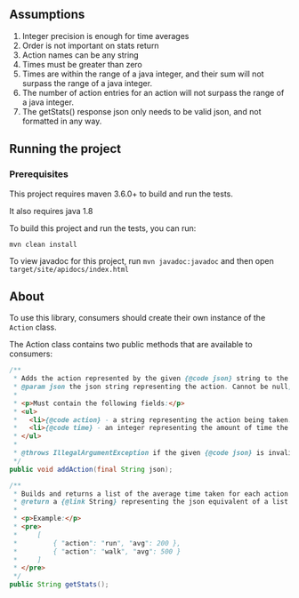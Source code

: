 ## Assumptions

1. Integer precision is enough for time averages
2. Order is not important on stats return
3. Action names can be any string
4. Times must be greater than zero
5. Times are within the range of a java integer, and their sum will not surpass the range of a java integer.
6. The number of action entries for an action will not surpass the range of a java integer.
7. The getStats() response json only needs to be valid json, and not formatted in any way.


## Running the project

### Prerequisites

This project requires maven 3.6.0+ to build and run the tests.

It also requires java 1.8

To build this project and run the tests, you can run:

`mvn clean install`

To view javadoc for this project, run `mvn javadoc:javadoc` and then open `target/site/apidocs/index.html`


## About

To use this library, consumers should create their own instance of the `Action` class.

The Action class contains two public methods that are available to consumers:

```java
/**
 * Adds the action represented by the given {@code json} string to the set of all actions.
 * @param json the json string representing the action. Cannot be null, blank, or empty.
 *
 * <p>Must contain the following fields:</p>
 * <ul>
 *   <li>{@code action} - a string representing the action being taken. Cannot be null, blank, or empty.</li>
 *   <li>{@code time} - an integer representing the amount of time the action took. Must be positive.</li>
 * </ul>
 *
 * @throws IllegalArgumentException if the given {@code json} is invalid
 */
public void addAction(final String json);

/**
 * Builds and returns a list of the average time taken for each action
 * @return a {@link String} representing the json equivalent of a list of actions with their average times, or an empty list if no actions have been added.
 *
 * <p>Example:</p>
 * <pre>
 *     [
 *         { "action": "run", "avg": 200 },
 *         { "action": "walk", "avg": 500 }
 *     ]
 * </pre>
 */
public String getStats();
```

